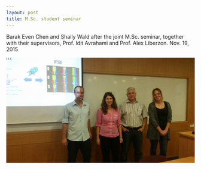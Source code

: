 ```yaml
---
layout: post
title: M.Sc. student seminar    
---
```


Barak Even Chen and Shaily Wald after the joint M.Sc. seminar, together with their supervisors, Prof. Idit Avrahami and Prof. Alex Liberzon. Nov. 19, 2015

![barak_shaily](../images/20151118_155718.jpg)




